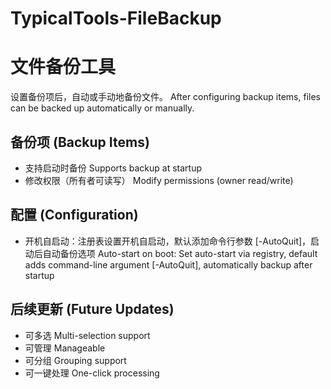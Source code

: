 # TypicalTools-FileBackup
# 文件备份工具

设置备份项后，自动或手动地备份文件。
After configuring backup items, files can be backed up automatically or manually.

## 备份项 (Backup Items)
- 支持启动时备份
  Supports backup at startup
- 修改权限（所有者可读写）
  Modify permissions (owner read/write)

## 配置 (Configuration)
- 开机自启动：注册表设置开机自启动，默认添加命令行参数 [-AutoQuit]，启动后自动备份选项
  Auto-start on boot: Set auto-start via registry, default adds command-line argument [-AutoQuit], automatically backup after startup

## 后续更新 (Future Updates)
- 可多选
  Multi-selection support
- 可管理
  Manageable
- 可分组
  Grouping support
- 可一键处理
  One-click processing
